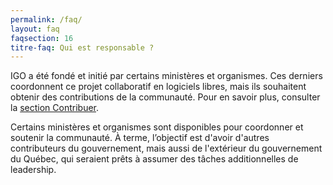 ```yaml
---
permalink: /faq/
layout: faq
faqsection: 16
titre-faq: Qui est responsable ? 
---
```


IGO a été fondé et initié par certains ministères et organismes. Ces derniers coordonnent ce projet collaboratif en logiciels libres, mais ils souhaitent obtenir des contributions de la communauté. Pour en savoir plus, consulter la  [section Contribuer](/site-web/contribuer).

Certains ministères et organismes sont disponibles pour coordonner et soutenir la communauté. À terme, l’objectif est d'avoir d'autres contributeurs du gouvernement, mais aussi de l'extérieur du gouvernement du Québec, qui seraient prêts à assumer des tâches additionnelles de leadership.
